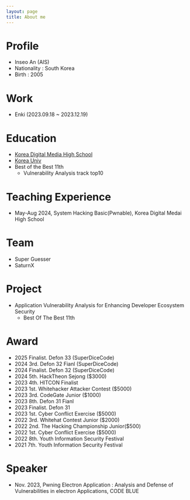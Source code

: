 ```yaml
---
layout: page
title: About me
---
```

# Profile
- Inseo An (AIS)
- Nationality : South Korea
- Birth : 2005

# Work
- Enki (2023.09.18 ~ 2023.12.19)

# Education
- [Korea Digital Media High School](https://www.dimigo.hs.kr/)
- [Korea Univ](https://www.korea.ac.kr/mbshome/mbs/en/index.do)
- Best of the Best 11th
    - Vulnerability Analysis track top10

# Teaching Experience
- May-Aug 2024, System Hacking Basic(Pwnable), Korea Digital Medai High School  

# Team
- Super Guesser
- SaturnX

# Project
- Application Vulnerability Analysis for
Enhancing Developer Ecosystem Security
    - Best Of The Best 11th

# Award
- 2025 Finalist. Defon 33 (SuperDiceCode)
- 2024 3rd. Defon 32 Fianl (SuperDiceCode)
- 2024 Finalist. Defon 32 (SuperDiceCode)
- 2024 5th. HackTheon Sejong ($3000)
- 2023 4th. HITCON Finalist
- 2023 1st. Whitehacker Attacker Contest ($5000)
- 2023 3rd. CodeGate Junior ($1000)
- 2023 8th. Defon 31 Fianl
- 2023 Finalist. Defon 31
- 2023 1st. Cyber Conflict Exercise ($5000)
- 2022 3rd. Whitehat Contest Junior ($2000)
- 2022 2nd. The Hacking Championship Junior($500)
- 2022 1st. Cyber Conflict Exercise ($5000)
- 2022 8th. Youth Information Security Festival
- 2021 7th. Youth Information Security Festival

# Speaker
- Nov. 2023, Pwning Electron Application : Analysis and Defense of Vulnerabilities in electron Applications, CODE BLUE